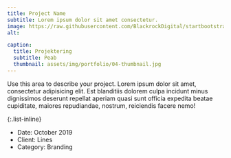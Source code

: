 ```yaml
---
title: Project Name
subtitle: Lorem ipsum dolor sit amet consectetur.
image: https://raw.githubusercontent.com/BlackrockDigital/startbootstrap-agency/master/src/assets/img/portfolio/04-full.jpg
alt: 

caption:
  title: Projektering
  subtitle: Peab
  thumbnail: assets/img/portfolio/04-thumbnail.jpg
---
```

Use this area to describe your project. Lorem ipsum dolor sit amet, consectetur adipisicing elit. Est blanditiis dolorem culpa incidunt minus dignissimos deserunt repellat aperiam quasi sunt officia expedita beatae cupiditate, maiores repudiandae, nostrum, reiciendis facere nemo!

{:.list-inline}
- Date: October 2019
- Client: Lines
- Category: Branding

